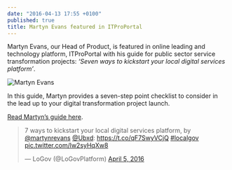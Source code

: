 ```yaml
---
date: "2016-04-13 17:55 +0100"
published: true
title: Martyn Evans featured in ITProPortal
---
```



Martyn Evans, our Head of Product, is featured in online leading and technology platform, ITProPortal with his guide for public sector service transformation projects: <i>‘Seven ways to kickstart your local digital services platform’</i>.<br/>

![Martyn Evans](https://s3-eu-west-1.amazonaws.com/unboxed-web-images/5c56db64bd3ff6e12bd7f66f5677c9dc.png)

In this guide, Martyn provides a seven-step point checklist to consider in the lead up to your digital transformation project launch.<br/>

[Read Martyn’s guide here](http://www.itproportal.com/2016/04/04/seven-ways-kickstart-local-digital-services-platform/).<br/>

<p><blockquote class="twitter-tweet tw-align-center" lang="en"><p lang="en" dir="ltr">7 ways to kickstart your local digital services platform, by <a href="https://twitter.com/martynrevans">@martynrevans</a> <a href="https://twitter.com/Ubxd">@Ubxd</a>: <a href="https://t.co/qF7SwyVCjQ">https://t.co/qF7SwyVCjQ</a> <a href="https://twitter.com/hashtag/localgov?src=hash">#localgov</a> <a href="https://t.co/lw2syHqXw8">pic.twitter.com/lw2syHqXw8</a></p>&mdash; LoGov (@LoGovPlatform) <a href="https://twitter.com/LoGovPlatform/status/717308854460092416">April 5, 2016</a></blockquote> <script async src="//platform.twitter.com/widgets.js" charset="utf-8"></script>

